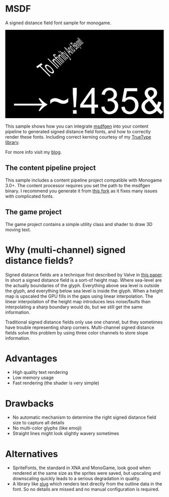 # MSDF
A signed distance field font sample for monogame.

![Sample](gallery.png?raw=true)

This sample shows how you can integrate [msdfgen](https://github.com/Chlumsky/msdfgen) into your content pipeline to generated signed distance field fonts, and how to correctly render these fonts. Including correct kerning courtesy of my [TrueType library](https://github.com/roy-t/TrueType). 

For more info visit my [blog](https://roy-t.nl).

## The content pipeline project
This sample includes a content pipeline project compatible with Monogame 3.0+. The content processor requires you set the path to the msdfgen binary. I recommend you generate it from [this fork](https://github.com/ckohnert/msdfgen) as it fixes many issues with complicated fonts. 

## The game project
The game project contains a simple utility class and shader to draw 3D moving text.


# Why (multi-channel) signed distance fields?

Signed distance fields are a technique first described by Valve in [this paper](https://steamcdn-a.akamaihd.net/apps/valve/2007/SIGGRAPH2007_AlphaTestedMagnification.pdf). In short a signed distance field is a sort-of height map. Where sea-level are the actually boundaries of the glyph. Everything above sea level is outside the glyph, and everything below sea level is inside the glyph. When a height map is upscaled the GPU fills in the gaps using linear interpolation. The linear interpolation of the height map introduces less noise/faults than interpolating a sharp boundary would do, but we still get the same information.

Traditional signed distance fields only use one channel, but they sometimes have trouble representing sharp corners. Multi-channel signed distance fields solve this problem by using three color channels to store slope information.

# Advantages

- High quality text rendering 
- Low memory usage
- Fast rendering (the shader is very simple)

# Drawbacks

- No automatic mechanism to determine the right signed distance field size to capture all details
- No multi-color glyphs (like emoji)
- Straight lines might look slightly wavery sometimes

# Alternatives

- SpriteFonts, the standard in XNA and MonoGame, look good when rendered at the same size as the sprites were saved, but upscaling and downscaling quickly leads to a serious degradation in quality.
- A library like [slug](http://sluglibrary.com/) which renders text directly from the outline data in the font. So no details are missed and no manual configuration is required.